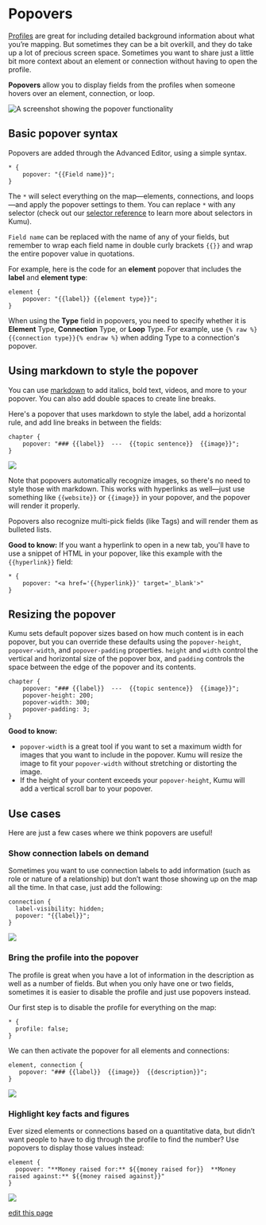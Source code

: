# Popovers

[Profiles](/guides/profiles.html) are great for including detailed background information about what you’re mapping. But sometimes they can be a bit overkill, and they do take up a lot of precious screen space. Sometimes you want to share just a little bit more context about an element or connection without having to open the profile.

**Popovers** allow you to display fields from the profiles when someone hovers over an element, connection, or loop.

![A screenshot showing the popover functionality](/images/paypal-popover.png)

## Basic popover syntax

Popovers are added through the Advanced Editor, using a simple syntax.
```
* {
    popover: "{{Field name}}";
}
```
The `*` will select everything on the map&mdash;elements, connections, and loops&mdash;and apply the popover settings to them. You can replace  `*` with any selector (check out our [selector reference](/guides/selector-reference.html) to learn more about selectors in Kumu).

`Field name` can be replaced with the name of any of your fields, but remember to wrap each field name in double curly brackets `{{}}` and wrap the entire popover value in quotations.

For example, here is the code for an **element** popover that includes the **label** and **element type**:
```
element {
    popover: "{{label}} {{element type}}";
}
```

<p class="alert alert-info">
When using the <strong>Type</strong> field in popovers, you need to specify whether it is <strong>Element</strong> Type, <strong>Connection</strong> Type, or <strong>Loop</strong> Type. For example, use <code>{% raw %}{{connection type}}{% endraw %}</code> when adding Type to a connection's popover.
</p>

## Using markdown to style the popover

You can use [markdown](/guides/markdown.html) to add italics, bold text, videos, and more to your popover. You can also add double spaces to create line breaks.

Here's a popover that uses markdown to style the label, add a horizontal rule, and add line breaks in between the fields:
```
chapter {
    popover: "### {{label}}  ---  {{topic sentence}}  {{image}}";
}
```

![](/images/soil-biodiversity-markdown-popover.png)

Note that popovers automatically recognize images, so there's no need to style those with markdown. This works with hyperlinks as well&mdash;just use something like `{{website}}` or `{{image}}` in your popover, and the popover will render it properly.

Popovers also recognize multi-pick fields (like Tags) and will render them as bulleted lists.

**Good to know:** If you want a hyperlink to open in a new tab, you'll have to use a snippet of HTML in your popover, like this example with the `{{hyperlink}}` field:
```
* {
    popover: "<a href='{{hyperlink}}' target='_blank'>"
}
```

## Resizing the popover

Kumu sets default popover sizes based on how much content is in each popover, but you can override these defaults using the `popover-height`, `popover-width`, and `popover-padding` properties. `height` and `width` control the vertical and horizontal size of the popover box, and `padding` controls the space between the edge of the popover and its contents.

```
chapter {
    popover: "### {{label}}  ---  {{topic sentence}}  {{image}}";
    popover-height: 200;
    popover-width: 300;
    popover-padding: 3;
}
```

**Good to know:**
- `popover-width` is a great tool if you want to set a maximum width for images that you want to include in the popover. Kumu will resize the image to fit your `popover-width` without stretching or distorting the image.
- If the height of your content exceeds your `popover-height`, Kumu will add a vertical scroll bar to your popover.

## Use cases

Here are just a few cases where we think popovers are useful!

### Show connection labels on demand

Sometimes you want to use connection labels to add information (such as role or nature of a relationship) but don’t want those showing up on the map all the time. In that case, just add the following:

```
connection {
  label-visibility: hidden;
  popover: "{{label}}";
}
```

![](/images/hawaii-board-connection-popover.png)

### Bring the profile into the popover

The profile is great when you have a lot of information in the description as well as a number of fields. But when you only have one or two fields, sometimes it is easier to disable the profile and just use popovers instead.

Our first step is to disable the profile for everything on the map:

```
* {
  profile: false;
}
```

We can then activate the popover for all elements and connections:

```
element, connection {
   popover: "### {{label}}  {{image}}  {{description}}";
}
```

![](/images/elon-musk-profile-popover.png)

### Highlight key facts and figures

Ever sized elements or connections based on a quantitative data, but didn’t want people to have to dig through the profile to find the number? Use popovers to display those values instead:

```
element {
  popover: "**Money raised for:** ${{money raised for}}  **Money raised against:** ${{money raised against}}"
}
```

![](/images/ca-ballot-quantitative-popover.png)



<span class="edit-link"><a href="https://github.com/kumu/docs/blob/master/guides/popover.md" target="_blank"><i class="fa fa-github"></i> edit this page</a></span>
